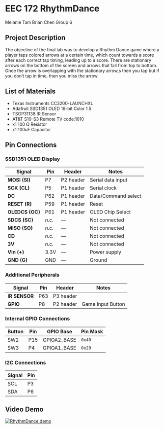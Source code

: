 # EEC 172 RhythmDance
Melanie Tam Brian Chen Group 6

## Project Description
The objective of the final lab was to develop a Rhythm Dance game where a player taps colored arrows at a certain time, which count towards a score after each correct tap timing, leading up to a score. There are stationary arrows on the bottom of the screen and arrows that fall from top to bottom. Once the arrow is overlapping with the stationary arrow,s then you tap but if you don’t tap in time, then you miss the arrow.

## List of Materials
 <ul>
  <li>Texas Instruments CC3200-LAUNCHXL</li>
  <li>Adafruit SSD1351 OLED 16-bit Color 1.5</li>
  <li>TSOP31138 IR Sensor</li>
  <li>AT&T S10-S3 Remote TV code:1010</li>
  <li>x1 100 Ω Resistor</li>
<li>x1 100uF Capacitor</li>
</ul>

## Pin Connections

### SSD1351 OLED Display

| Signal         | Pin          | Header      | Notes                   |
|----------------|--------------|-------------|--------------------------|
| **MOSI (SI)**  | P7           | P2 header   | Serial data input        |
| **SCK (CL)**   | P5           | P1 header   | Serial clock             |
| **DC**         | P62          | P1 header   | Data/Command select      |
| **RESET (R)**  | P59          | P1 header   | Reset                    |
| **OLEDCS (OC)**| P61          | P1 header   | OLED Chip Select         |
| **SDCS (SC)**  | _n.c._       | —           | Not connected            |
| **MISO (SO)**  | _n.c._       | —           | Not connected            |
| **CD**         | _n.c._       | —           | Not connected            |
| **3V**         | _n.c._       | —           | Not connected            |
| **Vin (+)**    | 3.3V         | —           | Power supply             |
| **GND (G)**    | GND          | —           | Ground                   |

### Additional Peripherals

| Signal        | Pin  | Header    | Notes           |
|---------------|------|-----------|------------------|
| **IR SENSOR** | P63  | P3 header |                 |
| **GPIO**      | P8   | P2 header | Game Input Button |

### Internal GPIO Connections

| Button | Pin | GPIO Base   | Pin Mask |
|--------|-----|-------------|----------|
| SW2    | P15 | GPIOA2_BASE | `0x40`   |
| SW3    | P4  | GPIOA1_BASE | `0x20`   |

### I2C Connections

| Signal | Pin |
|--------|-----|
| SCL    | P3  |
| SDA    | P6  |


## Video Demo
[![RhythmDance demo](https://img.youtube.com/vi/VCMMGPpP9-g/0.jpg)](https://www.youtube.com/watch?v=VCMMGPpP9-g)

